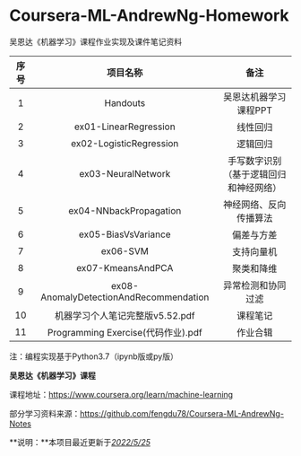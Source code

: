 # Coursera-ML-AndrewNg-Homework
吴恩达《机器学习》课程作业实现及课件笔记资料

| 序号 |                项目名称                |                  备注                  |
| :--: | :------------------------------------: | :------------------------------------: |
|  1   |                Handouts                |         吴恩达机器学习课程PPT          |
|  2   |         ex01-LinearRegression          |                线性回归                |
|  3   |        ex02-LogisticRegression         |                逻辑回归                |
|  4   |           ex03-NeuralNetwork           | 手写数字识别（基于逻辑回归和神经网络） |
|  5   |         ex04-NNbackPropagation         |         神经网络、反向传播算法         |
|  6   |          ex05-BiasVsVariance           |               偏差与方差               |
|  7   |                ex06-SVM                |               支持向量机               |
|  8   |           ex07-KmeansAndPCA            |               聚类和降维               |
|  9   | ex08-AnomalyDetectionAndRecommendation |           异常检测和协同过滤           |
|  10  |    机器学习个人笔记完整版v5.52.pdf     |                课程笔记                |
|  11  |   Programming Exercise(代码作业).pdf   |                作业合辑                |

注：编程实现基于Python3.7（ipynb版或py版）

**吴恩达《机器学习》课程**

课程地址：https://www.coursera.org/learn/machine-learning

部分学习资料来源：https://github.com/fengdu78/Coursera-ML-AndrewNg-Notes

**说明：**本项目最近更新于<u>*2022/5/25*</u>
